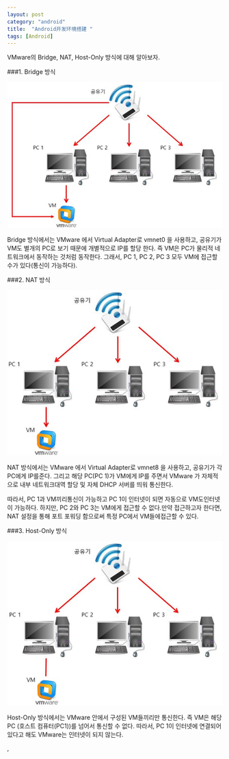 ```yaml
---
layout: post
category: "android"
title:  "Android开发环境搭建 "
tags: [Android]
---
```

VMware의 Bridge, NAT, Host-Only 방식에 대해 알아보자.



###1. Bridge 방식

![Bridge](https://github.com/P00HP00H/P00HP00H.github.io/blob/4f88b77a75c27f99b7b478f210814a31c7f77347/img/Bridge.JPG?raw=true)

Bridge 방식에서는 VMware 에서 Virtual Adapter로 vmnet0 을 사용하고, 공유기가 VM도 별개의 PC로 보기 때문에 개별적으로 IP를 할당 한다. 즉 VM은 PC가 물리적 네트워크에서 동작하는 것처럼 동작한다. 그래서, PC 1, PC 2, PC 3 모두 VM에 접근할 수가 있다(통신이 가능하다).






###2. NAT 방식

![NAT](https://github.com/P00HP00H/P00HP00H.github.io/blob/4f88b77a75c27f99b7b478f210814a31c7f77347/img/NAT.JPG?raw=true)

NAT 방식에서는 VMware 에서 Virtual Adapter로 vmnet8 을 사용하고, 공유기가 각 PC에게 IP를준다. 그리고 해당 PC(PC 1)가 VM에게 IP를 주면서 VMware 가 자체적으로 내부 네트워크대역 할당 및 자체 DHCP 서버를 띄워 통신한다. 

따라서, PC 1과 VM끼리통신이 가능하고 PC 1이 인터넷이 되면 자동으로 VM도인터넷이 가능하다. 하지만, PC 2와 PC 3는 VM에게 접근할 수 없다.만약 접근하고자 한다면, NAT 설정을 통해 포트 포워딩 함으로써 특정 PC에서 VM들에접근할 수 있다.






###3. Host-Only 방식

![Host-Only](https://github.com/P00HP00H/P00HP00H.github.io/blob/4f88b77a75c27f99b7b478f210814a31c7f77347/img/Host-Only.JPG?raw=true)

Host-Only 방식에서는 VMware 안에서 구성된 VM들끼리만 통신한다. 즉 VM은 해당PC (호스트
컴퓨터(PC1))를 넘어서 통신할 수 없다. 따라서, PC 1이 인터넷에 연결되어 있다고 해도 VMware는 인터넷이 되지 않는다. 





,

